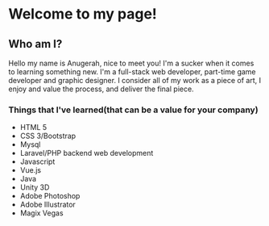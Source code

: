 # Welcome to my page!

## Who am I?
<p>Hello my name is Anugerah, nice to meet you! I'm a sucker when it comes to learning something new. I'm a full-stack web developer, part-time
game developer and graphic designer. I consider all of my work as a piece of art, I enjoy and value the process, and deliver the final piece.</p>

### Things that I've learned(that can be a value for your company)
<ul>
  <li>HTML 5</li>
  <li>CSS 3/Bootstrap</li>
  <li>Mysql</li>
  <li>Laravel/PHP backend web development</li>
  <li>Javascript</li>
  <li>Vue.js</li>
  <li>Java</li>
  <li>Unity 3D</li>
  
  <li>Adobe Photoshop</li>
  <li>Adobe Illustrator</li>
  <li>Magix Vegas</li>
</ul>
